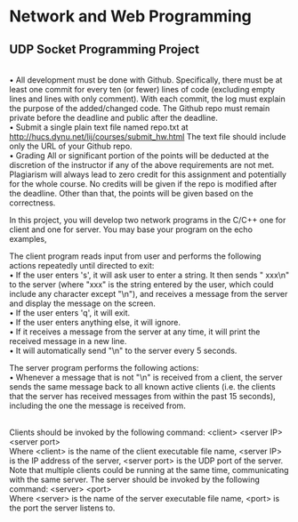 # Network and Web Programming
## UDP Socket Programming Project

<br>• All development must be done with Github. Specifically, there must be at least one commit
for every ten (or fewer) lines of code (excluding empty lines and lines with only comment).
With each commit, the log must explain the purpose of the added/changed code. The Github
repo must remain private before the deadline and public after the deadline.
<br>• Submit a single plain text file named repo.txt at
http://hucs.dynu.net/lij/courses/submit_hw.html
The text file should include only the URL of your Github repo.
<br>• Grading
All or significant portion of the points will be deducted at the discretion of the instructor if any
of the above requirements are not met. Plagiarism will always lead to zero credit for this
assignment and potentially for the whole course. No credits will be given if the repo is
modified after the deadline. Other than that, the points will be given based on the correctness.

<p> In this project, you will develop two network programs in the C/C++ one for client and one for
server. You may base your program on the echo examples,
<p> The client program reads input from user and performs the following actions repeatedly until
directed to exit:
<br>• If the user enters 's', it will ask user to enter a string. It then sends " xxx\n" to the server (where
"xxx" is the string entered by the user, which could include any character except "\n"), and
receives a message from the server and display the message on the screen.
<br>• If the user enters 'q', it will exit.
<br>• If the user enters anything else, it will ignore.
<br>• If it receives a message from the server at any time, it will print the received message in a
new line.
<br>• It will automatically send "\n" to the server every 5 seconds.
<p>The server program performs the following actions:
<br>• Whenever a message that is not "\n" is received from a client, the server sends the same
message back to all known active clients (i.e. the clients that the server has received messages
from within the past 15 seconds), including the one the message is received from.

<br>Clients should be invoked by the following command:
&lt;client> &lt;server IP> &lt;server port>
<br>Where &lt;client> is the name of the client executable file name, &lt;server IP> is the IP address
of the server, &lt;server port> is the UDP port of the server.
<br>Note that multiple clients could be running at the same time, communicating with the same server.
The server should be invoked by the following command:
&lt;server> &lt;port>
<br>Where &lt;server> is the name of the server executable file name, &lt;port> is the port the server
listens to.
